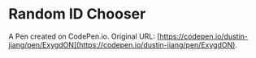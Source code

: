 # Random ID Chooser

A Pen created on CodePen.io. Original URL: [https://codepen.io/dustin-jiang/pen/ExygdON](https://codepen.io/dustin-jiang/pen/ExygdON).


